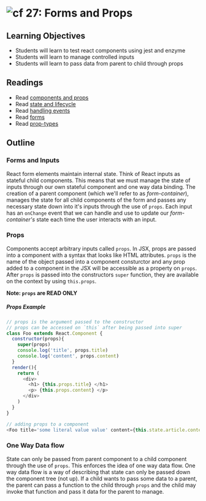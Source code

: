 ![cf](http://i.imgur.com/7v5ASc8.png) 27: Forms and Props
===

## Learning Objectives
* Students will learn to test react components using jest and enzyme
* Students will learn to manage controlled inputs
* Students will learn to pass data from parent to child through props

## Readings
* Read [components and props](https://facebook.github.io/react/docs/components-and-props.html)
* Read [state and lifecycle](https://facebook.github.io/react/docs/state-and-lifecycle.html)
* Read [handling events](https://facebook.github.io/react/docs/handling-events.html)
* Read [forms](https://facebook.github.io/react/docs/forms.html)
* Read [prop-types](https://reactjs.org/docs/typechecking-with-proptypes.html)

## Outline

### Forms and Inputs
React form elements maintain internal state. Think of React inputs as stateful child components. This means that we must manage the state of inputs through our own stateful component and one way data binding. The creation of a parent component (which we'll refer to as _form-container_), manages the state for all child components of the form and passes any necessary state down into it's inputs through the use of `props`. Each input has an `onChange` event that we can handle and use to update our _form-container's_ state each time the user interacts with an input.

### Props
Components accept arbitrary inputs called `props`. In JSX, props are passed into a component with a syntax that looks like HTML attributes. `props` is the name of the object passed into a component consturctor and any prop added to a component in the JSX will be accessible as a property on `props`. After `props` is passed into the constructors `super` function, they are available on the context by using `this.props`.

**Note: `props` are READ ONLY**

##### Props Example
``` javascript
// props is the argument passed to the constructor
// props can be accessed on `this` after being passed into super
class Foo extends React.Component {
  constructor(props){
    super(props)
    console.log('title', props.title)
    console.log('content', props.content)
  }
  render(){
    return (
      <div>
        <h1> {this.props.title} </h1>
        <p> {this.props.content} </p>
      </div>
    )
  }
}

// adding props to a component
<Foo title='some literal value value' content={this.state.article.content}>
```

### One Way Data flow
State can only be passed from parent component to a child component through the use of `props`. This enforces the idea of one way data flow. One way data flow is a way of describing that state can only be passed down the component tree (not up). If a child wants to pass some data to a parent, the parent can pass a function to the child through `props` and the child may invoke that function and pass it data for the parent to manage.
